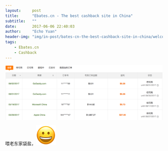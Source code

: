 ```yaml
---
layout:     post
title:      "Ebates.cn - The best cashback site in China"
subtitle:   ""
date:       2017-06-06 22:40:03
author:     "Echo Yuan"
header-img: "img/in-post/bates-cn-the-best-cashback-site-in-china/welcome-to-ebates-cn.png"
tags:
    - Ebates.cn
    - Cashback
---
```

![recent-cashback-events](/img/in-post/bates-cn-the-best-cashback-site-in-china/recent-cashback-events.png)

喂老东家袋盐，![grinning](/img/grinning.png)

